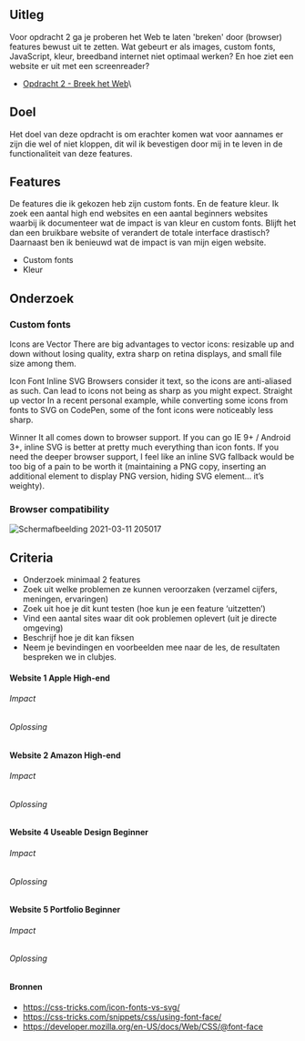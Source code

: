 ## Uitleg

Voor opdracht 2 ga je proberen het Web te laten 'breken' door (browser) features bewust uit te zetten. Wat gebeurt er als images, custom fonts, JavaScript, kleur, breedband internet niet optimaal werken? En hoe ziet een website er uit met een screenreader?

- [Opdracht 2 - Breek het Web](course/Opdracht2.md)\

## Doel 
Het doel van deze opdracht is om erachter komen wat voor aannames er zijn die wel of niet kloppen, dit wil ik bevestigen door mij in te leven in de functionaliteit van deze features.

## Features
De features die ik gekozen heb zijn custom fonts. En de feature kleur. Ik zoek een aantal high end websites en een aantal beginners websites waarbij ik documenteer wat de impact is van kleur en custom fonts. Blijft het dan een bruikbare website of verandert de totale interface drastisch? Daarnaast ben ik benieuwd wat de impact is van mijn eigen website. 

* Custom fonts 
* Kleur

## Onderzoek

### Custom fonts

Icons are Vector
There are big advantages to vector icons: resizable up and down without losing quality, extra sharp on retina displays, and small file size among them.

Icon Font	Inline SVG
Browsers consider it text, so the icons are anti-aliased as such. Can lead to icons not being as sharp as you might expect.	Straight up vector
In a recent personal example, while converting some icons from fonts to SVG on CodePen, some of the font icons were noticeably less sharp.

Winner
It all comes down to browser support. If you can go IE 9+ / Android 3+, inline SVG is better at pretty much everything than icon fonts. If you need the deeper browser support, I feel like an inline SVG fallback would be too big of a pain to be worth it (maintaining a PNG copy, inserting an additional element to display PNG version, hiding SVG element… it’s weighty).

### Browser compatibility

![Schermafbeelding 2021-03-11 205017](https://user-images.githubusercontent.com/48793364/110845972-84904d00-82ab-11eb-84f9-81121d00fead.png)


## Criteria
- Onderzoek minimaal 2 features 
- Zoek uit welke problemen ze kunnen veroorzaken (verzamel cijfers, meningen, ervaringen)
- Zoek uit hoe je dit kunt testen (hoe kun je een feature ‘uitzetten’)
- Vind een aantal sites waar dit ook problemen oplevert (uit je directe omgeving)
- Beschrijf hoe je dit kan fiksen
- Neem je bevindingen en voorbeelden mee naar de les, de resultaten bespreken we in clubjes.


#### Website 1 Apple High-end

###### Impact

###### Oplossing


#### Website 2 Amazon High-end

###### Impact

###### Oplossing


#### Website 4 Useable Design Beginner

###### Impact

###### Oplossing


#### Website 5 Portfolio Beginner

###### Impact

###### Oplossing


#### Bronnen

- https://css-tricks.com/icon-fonts-vs-svg/
- https://css-tricks.com/snippets/css/using-font-face/
- https://developer.mozilla.org/en-US/docs/Web/CSS/@font-face
